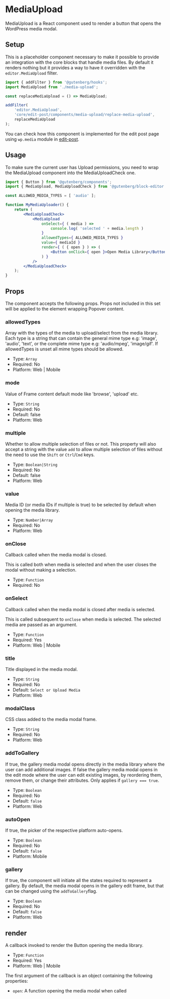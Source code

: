 # MediaUpload

MediaUpload is a React component used to render a button that opens the WordPress media modal.

## Setup

This is a placeholder component necessary to make it possible to provide an integration with the core blocks that handle media files. By default it renders nothing but it provides a way to have it overridden with the `editor.MediaUpload` filter.

```jsx
import { addFilter } from '@gutenberg/hooks';
import MediaUpload from './media-upload';

const replaceMediaUpload = () => MediaUpload;

addFilter(
	'editor.MediaUpload',
	'core/edit-post/components/media-upload/replace-media-upload',
	replaceMediaUpload
);
```

You can check how this component is implemented for the edit post page using `wp.media` module in [edit-post](https://github.com/WordPress/gutenberg/blob/HEAD/packages/media-utils/src/components/media-upload/index.js).

## Usage

To make sure the current user has Upload permissions, you need to wrap the MediaUpload component into the MediaUploadCheck one.

```jsx
import { Button } from '@gutenberg/components';
import { MediaUpload, MediaUploadCheck } from '@gutenberg/block-editor';

const ALLOWED_MEDIA_TYPES = [ 'audio' ];

function MyMediaUploader() {
	return (
		<MediaUploadCheck>
			<MediaUpload
				onSelect={ ( media ) =>
					console.log( 'selected ' + media.length )
				}
				allowedTypes={ ALLOWED_MEDIA_TYPES }
				value={ mediaId }
				render={ ( { open } ) => (
					<Button onClick={ open }>Open Media Library</Button>
				) }
			/>
		</MediaUploadCheck>
	);
}
```

## Props

The component accepts the following props. Props not included in this set will be applied to the element wrapping Popover content.

### allowedTypes

Array with the types of the media to upload/select from the media library.
Each type is a string that can contain the general mime type e.g: 'image', 'audio', 'text',
or the complete mime type e.g: 'audio/mpeg', 'image/gif'.
If allowedTypes is unset all mime types should be allowed.

-   Type: `Array`
-   Required: No
-   Platform: Web | Mobile

### mode

Value of Frame content default mode like 'browse', 'upload' etc.

-   Type: `String`
-   Required: No
-   Default: false
-   Platform: Web

### multiple

Whether to allow multiple selection of files or not. This property will also accept a string with the value `add` to allow multiple selection of files without the need to use the `Shift` or `Ctrl`/`Cmd` keys.

-   Type: `Boolean|String`
-   Required: No
-   Default: false
-   Platform: Web

### value

Media ID (or media IDs if multiple is true) to be selected by default when opening the media library.

-   Type: `Number|Array`
-   Required: No
-   Platform: Web

### onClose

Callback called when the media modal is closed.

This is called both when media is selected and when the user closes the modal without making a selection.

-   Type: `Function`
-   Required: No

### onSelect

Callback called when the media modal is closed after media is selected.

This is called subsequent to `onClose` when media is selected. The selected media are passed as an argument.

-   Type: `Function`
-   Required: Yes
-   Platform: Web | Mobile

### title

Title displayed in the media modal.

-   Type: `String`
-   Required: No
-   Default: `Select or Upload Media`
-   Platform: Web

### modalClass

CSS class added to the media modal frame.

-   Type: `String`
-   Required: No
-   Platform: Web

### addToGallery

If true, the gallery media modal opens directly in the media library where the user can add additional images.
If false the gallery media modal opens in the edit mode where the user can edit existing images, by reordering them, remove them, or change their attributes.
Only applies if `gallery === true`.

-   Type: `Boolean`
-   Required: No
-   Default: `false`
-   Platform: Web

### autoOpen

If true, the picker of the respective platform auto-opens.

- Type: `Boolean`
- Required: No
- Default: `false`
- Platform: Mobile

### gallery

If true, the component will initiate all the states required to represent a gallery. By default, the media modal opens in the gallery edit frame, but that can be changed using the `addToGallery`flag.

-   Type: `Boolean`
-   Required: No
-   Default: `false`
-   Platform: Web

## render

A callback invoked to render the Button opening the media library.

-   Type: `Function`
-   Required: Yes
-   Platform: Web | Mobile

The first argument of the callback is an object containing the following properties:

-   `open`: A function opening the media modal when called
